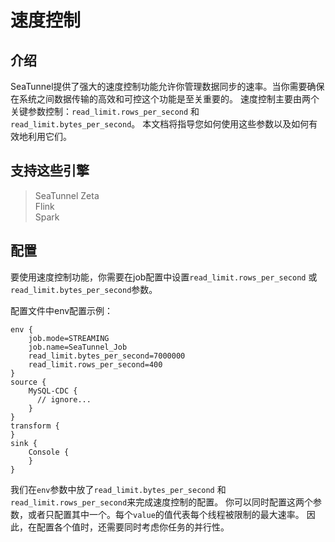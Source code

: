# 速度控制

## 介绍

SeaTunnel提供了强大的速度控制功能允许你管理数据同步的速率。当你需要确保在系统之间数据传输的高效和可控这个功能是至关重要的。
速度控制主要由两个关键参数控制：`read_limit.rows_per_second` 和 `read_limit.bytes_per_second`。
本文档将指导您如何使用这些参数以及如何有效地利用它们。

## 支持这些引擎

> SeaTunnel Zeta<br/>
> Flink<br/>
> Spark<br/>

## 配置

要使用速度控制功能，你需要在job配置中设置`read_limit.rows_per_second` 或 `read_limit.bytes_per_second`参数。

配置文件中env配置示例：

```hocon
env {
    job.mode=STREAMING
    job.name=SeaTunnel_Job
    read_limit.bytes_per_second=7000000
    read_limit.rows_per_second=400
}
source {
    MySQL-CDC {
      // ignore...
    }
}
transform {
}
sink {
    Console {
    }
}
```

我们在`env`参数中放了`read_limit.bytes_per_second` 和 `read_limit.rows_per_second`来完成速度控制的配置。
你可以同时配置这两个参数，或者只配置其中一个。每个`value`的值代表每个线程被限制的最大速率。
因此，在配置各个值时，还需要同时考虑你任务的并行性。
